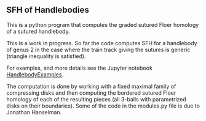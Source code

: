 ## SFH of Handlebodies

This is a python program that computes the graded sutured Floer homology of a sutured handlebody.

This is a work in progress. So far the code computes SFH for a handlebody of genus 2 in the case where the train track giving the sutures is generic (triangle inequality is satisfied).

For examples, and more details see the Jupyter notebook [HandlebodyExamples](./HandlebodyExamples.ipynb).

The computation is done by working with a fixed maximal family of compressing disks and then computing the bordered sutured Floer homology of each of the resulting pieces (all 3-balls with parametrized disks on their boundaries). Some of the code in the modules.py file is due to Jonathan Hanselman.

